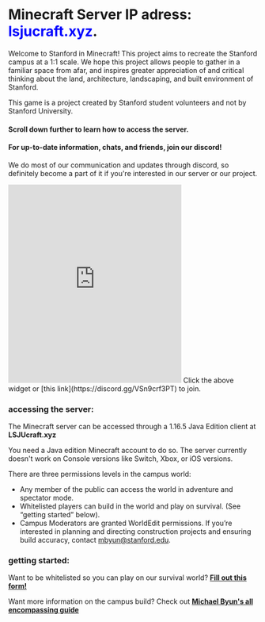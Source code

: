 # Minecraft Server IP adress: <span style="color:blue">lsjucraft.xyz</span>.
Welcome to Stanford in Minecraft! This project aims to recreate the Stanford campus at a 1:1 scale. We hope this project allows people to gather in a familiar space from afar, and inspires greater appreciation of and critical thinking about the land, architecture, landscaping, and built environment of Stanford.

This game is a project created by Stanford student volunteers and not by Stanford University.
####  Scroll down further to learn how to access the server.


#### For up-to-date information, chats, and friends, join our discord! 
We do most of our communication and updates through discord, so definitely become a part of it if you're interested in our server or our project.

<iframe src="https://discord.com/widget?id=688574584873943078&theme=dark" width="350" height="400" allowtransparency="true" frameborder="0" sandbox="allow-popups allow-popups-to-escape-sandbox allow-same-origin allow-scripts"></iframe>
Click the above widget or [this link](https://discord.gg/VSn9crf3PT) to join.



### **accessing the server:**
The Minecraft server can be accessed through a 1.16.5 Java Edition client at **LSJUcraft.xyz**

You need a Java edition Minecraft account to do so. The server currently doesn't work on Console versions like Switch, Xbox, or iOS versions.

There are three permissions levels in the campus world:
- Any member of the public can access the world in adventure and spectator mode.
- Whitelisted players can build in the world and play on survival. (See “getting started” below).
- Campus Moderators are granted WorldEdit permissions. If you’re interested in planning and directing construction projects and ensuring build accuracy, contact mbyun@stanford.edu.

### **getting started:**
Want to be whitelisted so you can play on our survival world? 
**[Fill out this form!](https://forms.gle/K1BpdQCRy4yBVKb98)**

Want more information on the campus build? Check out **[Michael Byun's all encompassing guide](https://docs.google.com/document/d/1-p5DtkpHd96OWSV04IDzfYjPyzr7y9jmriKJKKtIf3M/edit#)**
